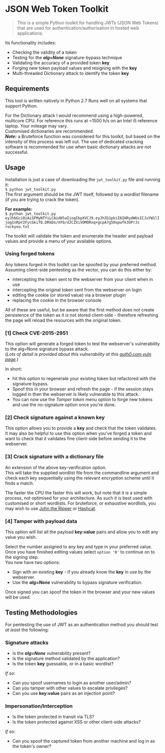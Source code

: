 # JSON Web Token Toolkit
>This is a simple Python toolkit for handling JWTs (JSON Web Tokens) that are used for authentication/authorisation in hosted web applications.

Its functionality includes:
- Checking the validity of a token
- Testing for the ***alg=None*** signature-bypass technique
- Validating the accuracy of a provided token **key**
- Forging new token payload values and resigning with the **key**
- Multi-threaded Dictionary attack to identify the token **key**

## Requirements
This tool is written natively in Python 2.7
Runs well on all systems that support Python.

For the Dictionary attack I would recommend using a high-powered, multicore CPU. For reference this runs at ~1500 h/s on an Intel i5 reference laptop. Your mileage may vary.  
Customised dictionaries are recommended.  
***Note:*** a Bruteforce function was considered for this toolkit, but based on the intensity of this process was left out. The use of dedicated cracking software is recommended for use when basic dictionary attacks are not successful.

## Usage
Installation is just a case of downloading the `jwt_toolkit.py` file and running it:  
`$ python jwt_toolkit.py`  
The first argument should be the JWT itself, followed by a wordlist filename (if you are trying to crack the token).  

**For example:**  
`$ python jwt_toolkit.py eyJhbGciOiAiSFMyNTYiLCAidHlwIjogIkpXVCJ9.eyJhZG1pbiI6IHRydWUsICJuYW1lIjogInRpY2FycGkifQ.DRkDo/XFb/dJCZXiVOMORxq+gcpA7g50xpwfk3UPrJc rockyou.txt`  

The toolkit will validate the token and enumerate the header and payload values and provide a menu of your available options.  

### Using forged tokens
Any tokens forged in this toolkit can be spoofed by your preferred method.  
Assuming client-side pentesting as the vector, you can do this either by:
- intercepting the token sent to the webserver from your client when in use
- intercepting the original token sent from the webserver on login
- editing the cookie (or stored value) via a browser plugin
- replacing the cookie in the browser console  

All of these are useful, but be aware that the first method does not create persistence of the token as it is not stored client-side - therefore refreshing the page will reload the resources with the original token.

### [1] Check CVE-2015-2951
This option will generate a forged token to test the webserver's vulnerability to the alg=None signature bypass attack.  
(*Lots of detail is provided about this vulnerability at this [auth0.com vuln page](https://auth0.com/blog/critical-vulnerabilities-in-json-web-token-libraries/).*)  

In short:
- hit this option to regenerate your existing token but refactored with the signature bypass.  
- Spoof this in your browser and refresh the page - if the session stays logged in then the webserver is likely vulnerable to this attack.  
- You can now use the *Tamper token* menu option to forge new tokens and use the no-signature option once you're done.

### [2] Check signature against a known key
This option allows you to provide a **key** and check that the token validates.  
It may also be helpful to use this option when you've forged a token and want to check that it validates fine client-side before sending it to the webserver.

### [3] Crack signature with a dictionary file
An extension of the above key-verification option.  
This will take the supplied wordlist file from the commandline argument and check each key sequentially using the relevant encryption scheme until it finds a match.  

The faster the CPU the faster this will work, but note that it is a simple process, not optimised for your architecture. As such it is best used with customised or short wordlists.
For bruteforce, or exhaustive wordlists, you may wish to use [John the Ripper](https://github.com/magnumripper/JohnTheRipper) or [Hashcat](https://github.com/hashcat/hashcat).

### [4] Tamper with payload data
This option will list all the payload **key:value** pairs and allow you to edit any value you wish.
   
Select the number assigned to any key and type in your preferred value.  
Once you have finished editing values select `option '0'` to continue on to the signing step.  
You now have two options:
- Sign with an existing **key** - if you already know the **key** in use by the webserver.
- Use the ***alg=None*** vulnerability to bypass signature verification.  

Once signed you can spoof the token in the browser and your new values will be used.

## Testing Methodologies  
For pentesting the use of JWT as an authentication method you should test *at least* the following:  

### Signature attacks
- Is the ***alg=None*** vulnerability present?
- Is the signature method validated by the application?
- Is the token **key** guessable, or in a basic wordlist?  

*If so*:  
- Can you spoof usernames to login as another user/admin?  
- Can you tamper with other values to escalate privileges?
- Can you use **key:value** pairs as an injection point?

### Impersonation/Interception
- Is the token protected in transit via TLS?
- Is the token protected against XSS or other client-side attacks?  

*If so*:  
- Can you spoof the captured token from another machine and log in as the token's owner?

